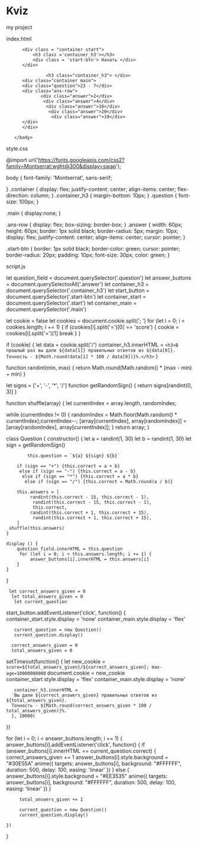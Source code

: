 # Kviz
my project

index.html

<!DOCTYPE html>
<html>
  <head>
     <meta charset="UTF-8">
     <title> Quiz </title>
  </head>
      <body>

          <div class = "container start">
              <h3 class ='container_h3'></h3>
              <div class = 'start-btn'> Начать </div>
          </div>

                   <h3 class="container_h3"> </div>
          <div class="container main">
          <div class="question">23 - 7</div>
          <div class="ans-row">
                 <div class="answer">2</div>
                  <div class="answer">4</div>
                   <div class="answer">16</div>
                    <div class="answer">20</div>
                     <div class="answer">19</div>
          </div>
          </div>

 <script src='https://cdn.jsdelivr.net/npm/animejs@3.2.1/lib/anime.min.js'></script>

       </body>
</html>

style.css

@import url('https://fonts.googleapis.com/css2?family=Montserrat:wght@300&display=swap');

body {
    font-family: 'Montserrat', sans-serif;

}
.container {
    display: flex;
    justify-content: center;
    align-items: center;
    flex-direction: column; 
}
.container_h3 {
    margin-bottom: 10px;
}
.question {
    font-size: 100px;
}

.main {
    display:none;
}

.ans-row {
    display: flex;
    box-sizing: border-box;
}
.answer {
    width: 60px;
    height: 60px;
    border: 1px solid black;
    border-radius: 5px;
    margin: 10px;
    display: flex;
    justify-content: center;
    align-items: center;
    cursor: pointer;
}

.start-btn {
    border: 1px solid black;
    border-color: green;
    cursor: pointer;
    border-radius: 20px;
    padding: 10px;
    font-size: 30px;
    color: green;
}

script.js

let question_field = document.querySelector('.question')
 let answer_buttons = document.querySelectorAll('.answer')
  let container_h3 = document.querySelector('.container_h3')
   let start_button = document.querySelector('.start-btn')
    let container_start = document.querySelector('.start')
     let container_main = document.querySelector('.main')


 let cookie = false
 let cookies = document.cookie.split('; ')
   for (let i = 0; i < cookies.length; i += 1) {
       if (cookies[i].split('=')[0] == 'score') {
           cookie = cookies[i].split('=')[1]
             break
    }
}

 if (cookie) {
    let data = cookie.split('/')
    container_h3.innerHTML = `<h3>В прошлый раз вы дали ${data[1]} правильных ответов из ${data[0]}. Точность - ${Math.round(data[1] * 100 / data[0])}%.</h3>`
}

 function randint(min, max) {
    return Math.round(Math.random() * (max - min) + min)
}

 let signs = ['+', '-', '*', '/']
     function getRandomSign() {
         return signs[randint(0, 3)]
}

 function shuffle(array) {
   let currentIndex = array.length,  randomIndex;

  while (currentIndex != 0) {
    randomIndex = Math.floor(Math.random() * currentIndex);currentIndex--;
    [array[currentIndex], array[randomIndex]] = [array[randomIndex], array[currentIndex]];
  }
  return array;
}

class Question {
    constructor() {
          let a = randint(1, 30)
           let b = randint(1, 30)
             let sign = getRandomSign()

            this.question = `${a} ${sign} ${b}`

        if (sign == "+") {this.correct = a + b}
         else if (sign == "-") {this.correct = a - b}
          else if (sign == "*") {this.correct = a * b}
           else if (sign == "/") {this.correct = Math.round(a / b)}

        this.answers = [
             randint(this.correct - 15, this.correct - 1),
              randint(this.correct - 15, this.correct - 1),
              this.correct,
             randint(this.correct + 1, this.correct + 15),
              randint(this.correct + 1, this.correct + 15),  
        ]
     shuffle(this.answers)
    }

    display () {
        question_field.innerHTML = this.question
         for (let i = 0; i < this.answers.length; i += 1) {
             answer_buttons[i].innerHTML = this.answers[i]
        }
    }
}

     let correct_answers_given = 0
      let total_answers_given = 0
       let current_question

 start_button.addEventListener('click', function() {
     container_start.style.display = 'none'
     container_main.style.display = 'flex'

       current_question = new Question()
       current_question.display()

      correct_answers_given = 0
      total_answers_given = 0

   setTimeout(function() {
       let new_cookie = `score=${total_answers_given}/${correct_answers_given}; max-age=10000000000`
       document.cookie = new_cookie
         container_start.style.display = 'flex'
         container_main.style.display = 'none'

       container_h3.innerHTML = 
      `Вы дали ${correct_answers_given} правильных ответов из ${total_answers_given}. 
      Точность - ${Math.round(correct_answers_given * 100 / total_answers_given)}%.` 
      }, 10000)

})


 for (let i = 0; i < answer_buttons.length; i += 1) {
    answer_buttons[i].addEventListener('click', function() {
        if (answer_buttons[i].innerHTML == current_question.correct) {
            correct_answers_given += 1
            answer_buttons[i].style.background = "#30E55A"
              anime({
                 targets: answer_buttons[i],
                 background: "#FFFFFF",
                 duration: 500,
                 delay: 100,
                 easing: 'linear'
            })
        } else {
           answer_buttons[i].style.background = "#EE3535"
             anime({
                targets: answer_buttons[i],
                background: "#FFFFFF",
                duration: 500,
                delay: 100,
                easing: 'linear'
            })
        }

         total_answers_given += 1
        
         current_question = new Question()
         current_question.display()
 
    })
}
